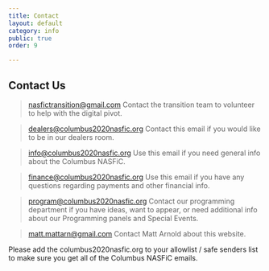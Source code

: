 ```yaml
---
title: Contact
layout: default
category: info
public: true
order: 9

---
```

## Contact Us

> nasfictransition@gmail.com Contact the transition team to volunteer to help with the digital pivot.

> dealers@columbus2020nasfic.org Contact this email if you would like to be in our dealers room.

> info@columbus2020nasfic.org Use this email if you need general info about the Columbus NASFiC.

> finance@columbus2020nasfic.org Use this email if you have any questions regarding payments and other financial info.

> program@columbus2020nasfic.org Contact our programming department if you have ideas, want to appear, or need additional info about our Programming panels and Special Events.

> matt.mattarn@gmail.com Contact Matt Arnold about this website.

Please add the columbus2020nasfic.org to your allowlist / safe senders list to make sure you get all of the Columbus NASFiC emails.